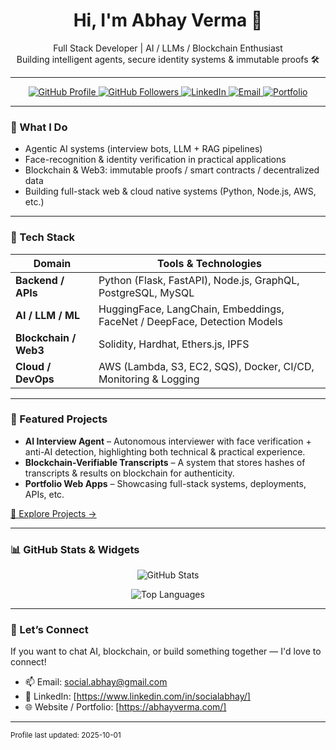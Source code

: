 <!-- Header / Hero -->
<h1 align="center">Hi, I'm Abhay Verma 👋</h1>
<p align="center">
  Full Stack Developer | AI / LLMs / Blockchain Enthusiast  
  <br>
  Building intelligent agents, secure identity systems & immutable proofs 🛠️
</p>

---

<!-- Badges for contact / skills -->
<p align="center">
  <a href="https://github.com/abhayverma">
    <img src="https://img.shields.io/badge/GitHub-Profile-000?logo=github&logoColor=white" alt="GitHub Profile">
  </a>
  <a href="https://github.com/abhayverma">
    <img src="https://img.shields.io/github/followers/abhayverma?label=Follow&style=social" alt="GitHub Followers">
  </a>
  <a href="https://www.linkedin.com/in/abhayverma">
    <img src="https://img.shields.io/badge/LinkedIn-Abhay%20Verma-blue?logo=linkedin&logoColor=white" alt="LinkedIn">
  </a>
  <a href="mailto:social.abhay@gmail.com">
    <img src="https://img.shields.io/badge/Email-social.abhay@gmail.com-red?logo=gmail&logoColor=white" alt="Email">
  </a>
  <a href="https://abhayverma.github.io">
    <img src="https://img.shields.io/badge/Portfolio-Visit-008080?logo=google-chrome&logoColor=white" alt="Portfolio">
  </a>
</p>

---

### 🚀 What I Do  
- Agentic AI systems (interview bots, LLM + RAG pipelines)  
- Face-recognition & identity verification in practical applications  
- Blockchain & Web3: immutable proofs / smart contracts / decentralized data  
- Building full-stack web & cloud native systems (Python, Node.js, AWS, etc.)

---

### 🔧 Tech Stack

| Domain | Tools & Technologies |
|---|---|
| **Backend / APIs** | Python (Flask, FastAPI), Node.js, GraphQL, PostgreSQL, MySQL |
| **AI / LLM / ML** | HuggingFace, LangChain, Embeddings, FaceNet / DeepFace, Detection Models |
| **Blockchain / Web3** | Solidity, Hardhat, Ethers.js, IPFS |
| **Cloud / DevOps** | AWS (Lambda, S3, EC2, SQS), Docker, CI/CD, Monitoring & Logging |

---

### 🌟 Featured Projects

- **AI Interview Agent** – Autonomous interviewer with face verification + anti-AI detection, highlighting both technical & practical experience.  
- **Blockchain-Verifiable Transcripts** – A system that stores hashes of transcripts & results on blockchain for authenticity.  
- **Portfolio Web Apps** – Showcasing full-stack systems, deployments, APIs, etc.

[🔗 Explore Projects →](https://github.com/abhayverma?tab=repositories)

---

### 📊 GitHub Stats & Widgets

<p align="center">
  <img src="https://github-readme-stats.vercel.app/api?username=abhayverma&show_icons=true&theme=radical" alt="GitHub Stats">
</p>
<p align="center">
  <img src="https://github-readme-stats.vercel.app/api/top-langs/?username=abhayverma&layout=compact&theme=radical" alt="Top Languages">
</p>

---

### 🎯 Let’s Connect

If you want to chat AI, blockchain, or build something together — I'd love to connect!

- 📫 Email: social.abhay@gmail.com  
- 💼 LinkedIn: [https://www.linkedin.com/in/socialabhay/]  
- 🌐 Website / Portfolio: [https://abhayverma.com/]  

---

<sub>Profile last updated: <!-- fill manually or use Actions to auto-update --> 2025-10-01</sub>
